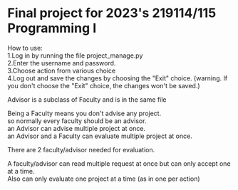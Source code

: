 # Final project for 2023's 219114/115 Programming I

How to use: <br />
1.Log in by running the file project_manage.py <br />
2.Enter the username and password. <br />
3.Choose action from various choice <br />
4.Log out and save the changes by choosing the "Exit" choice.
(warning. If you don't choose the "Exit" choice, the changes won't be saved.)

Advisor is a subclass of Faculty
and is in the same file

Being a Faculty means you don't advise any project. <br />
so normally every faculty should be an advisor. <br />
an Advisor can advise multiple project at once. <br />
an Advisor and a Faculty can evaluate multiple project at once. <br />

There are 2 faculty/advisor needed for evaluation.

A faculty/advisor can read multiple request at once but can only accept one at a time. <br />
Also can only evaluate one project at a time (as in one per action)